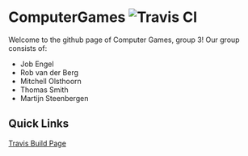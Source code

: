 # ComputerGames ![Travis CI](https://travis-ci.org/newnottakenname/ComputerGames.svg?branch=master)

Welcome to the github page of Computer Games, group 3!
Our group consists of:
* Job Engel
* Rob van der Berg
* Mitchell Olsthoorn
* Thomas Smith
* Martijn Steenbergen

## Quick Links

[Travis Build Page](https://travis-ci.org/newnottakename/ComputerGames)
